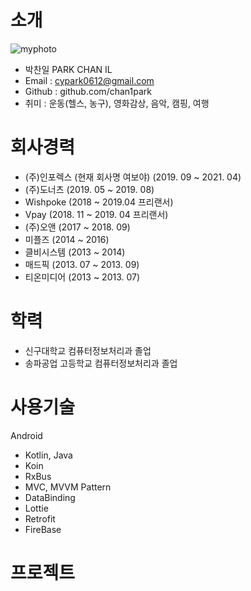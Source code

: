 # 소개
![myphoto](https://user-images.githubusercontent.com/8411991/144572575-8e150301-30df-4eca-b8b7-bc38840035b9.PNG)
- 박찬일 PARK CHAN IL
- Email : cypark0612@gmail.com
- Github : github.com/chan1park
- 취미 : 운동(헬스, 농구), 영화감상, 음악, 캠핑, 여행



# 회사경력
- (주)인포렉스 (현재 회사명 여보야) (2019. 09 ~ 2021. 04)
- (주)도너츠 (2019. 05 ~ 2019. 08)
- Wishpoke (2018 ~ 2019.04 프리랜서)
- Vpay (2018. 11 ~ 2019. 04 프리랜서)
- (주)오앤 (2017 ~ 2018. 09)
- 미플즈 (2014 ~ 2016)
- 클비시스템 (2013 ~ 2014)
- 매드픽 (2013. 07 ~ 2013. 09)
- 티온미디어 (2013 ~ 2013. 07)

# 학력
- 신구대학교 컴퓨터정보처리과 졸업
- 송파공업 고등학교 컴퓨터정보처리과 졸업

# 사용기술
Android
- Kotlin, Java
- Koin
- RxBus
- MVC, MVVM Pattern
- DataBinding
- Lottie
- Retrofit
- FireBase

# 프로젝트
